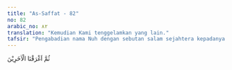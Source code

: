 ```yaml
---
title: "As-Saffat - 82"
no: 82
arabic_no: ٨٢
translation: "Kemudian Kami tenggelamkan yang lain."
tafsir: "Pengabadian nama Nuh dengan sebutan salam sejahtera kepadanya itu merupakan penghormatan kepadanya, dan pembalasan kepadanya atas kebajikan yang diperbuatnya dan perjuangannya dalam menegakkan kalimat tauhid yang tak henti-hentinya, siang dan malam, terang-terangan dan sembunyi-sembunyi selama ratusan tahun. Hal itu juga sebagai imbalan atas kesabarannya, dalam menahan derita lahir dan batin selama menyampaikan risalah di tengah-tengah kaumnya.\n\nYang mendorong Nabi Nuh bekerja keras membimbing kaumnya adalah kemurnian dan keikhlasan pengabdiannya kepada Allah disertai keteguhan iman dalam jiwanya. Oleh karena itu, Allah menyatakan bahwa dia benar-benar hamba-Nya yang penuh iman. Penonjolan iman pada pribadi Nuh sebagai rasul yang mendapat pujian adalah untuk menunjukkan arti yang besar terhadap iman itu karena dia merupakan modal dari segala amal perbuatan kebajikan.\n\nAdapun kaum Nuh yang lain, yang tidak mau beriman kepada agama tauhid yang disampaikan kepada mereka, dibinasakan oleh topan dan banjir besar hingga tak seorang pun di antara mereka yang tinggal dan tak ada pula bekas peninggalan mereka yang dikenang. Mereka lenyap dari catatan sejarah manusia."
---
```


ثُمَّ اَغْرَقْنَا الْاٰخَرِيْنَ
